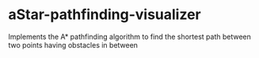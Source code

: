 # aStar-pathfinding-visualizer
Implements the A* pathfinding algorithm to find the shortest path between two points having obstacles in between
